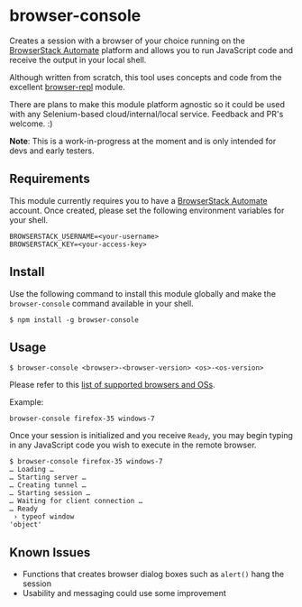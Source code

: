 # browser-console
Creates a session with a browser of your choice running on the [BrowserStack Automate](http://www.browserstack.com/automate) platform and allows you to run JavaScript code and receive the output in your local shell.

Although written from scratch, this tool uses concepts and code from the excellent [browser-repl](https://github.com/Automattic/browser-repl) module.

There are plans to make this module platform agnostic so it could be used with any Selenium-based cloud/internal/local service. Feedback and PR's welcome. :)

**Note**: This is a work-in-progress at the moment and is only intended for devs and early testers.

## Requirements
This module currently requires you to have a [BrowserStack Automate](http://www.browserstack.com/automate) account. Once created, please set the following environment variables for your shell.
```
BROWSERSTACK_USERNAME=<your-username>
BROWSERSTACK_KEY=<your-access-key>
```

## Install
Use the following command to install this module globally and make the `browser-console` command available in your shell.
```
$ npm install -g browser-console
```

## Usage
```
$ browser-console <browser>-<browser-version> <os>-<os-version>
```
Please refer to this [list of supported browsers and OSs](https://www.browserstack.com/list-of-browsers-and-platforms?product=automate).

Example:
```
browser-console firefox-35 windows-7
```
Once your session is initialized and you receive `Ready`, you may begin typing in any JavaScript code you wish to execute in the remote browser.

```
$ browser-console firefox-35 windows-7
… Loading …
… Starting server …
… Creating tunnel …
… Starting session …
… Waiting for client connection …
… Ready
 › typeof window
'object'
```

## Known Issues
* Functions that creates browser dialog boxes such as `alert()` hang the session
* Usability and messaging could use some improvement
